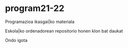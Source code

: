 # program21-22
Programazioa ikasgai|ko materiala

Eskola|ko ordenadorean repositorio honen klon bat daukat

Ondo igota
